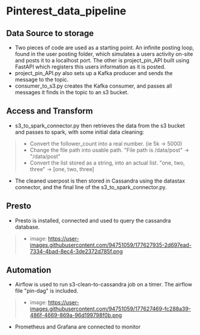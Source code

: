 # Pinterest_data_pipeline
## Data Source to storage
- Two pieces of code are used as a starting point. An infinite posting loop, found in the user posting folder, which simulates a users activity on-site and posts it to a localhost port. The other is project_pin_API built using FastAPI which registers this users information as it is posted.
- project_pin_API.py also sets up a Kafka producer and sends the message to the topic.
- consumer_to_s3.py creates the Kafka consumer, and passes all messages it finds in the topic to an s3 bucket.
## Access and Transform
- s3_to_spark_connector.py then retrieves the data from the s3 bucket and passes to spark, with some initial data cleaning:
> - Convert the follower_count into a real number. (ie 5k -> 5000) 
> - Change the file path into usable path. "File path is /data/post" -> "/data/post"
> - Convert the list stored as a string, into an actual list. "one, two, three" -> [one, two, three]
- The cleaned userpost is then stored in Cassandra using the datastax connector, and the final line of the s3_to_spark_connector.py.
## Presto
- Presto is installed, connected and used to query the cassandra database.
> - image: https://user-images.githubusercontent.com/94751059/177627935-2d697ead-7334-4bad-8ec4-3de2372d785f.png
## Automation
- Airflow is used to run s3-clean-to-cassandra job on a timer. The airflow file "pin-dag" is included.
> - image: https://user-images.githubusercontent.com/94751059/177627469-fc288a39-486f-4669-869a-96d199798f0b.png
- Prometheus and Grafana are connected to monitor

